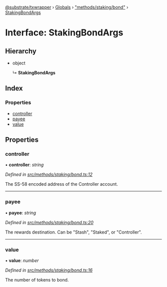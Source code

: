 [@substrate/txwrapper](../README.md) › [Globals](../globals.md) › ["methods/staking/bond"](../modules/_methods_staking_bond_.md) › [StakingBondArgs](_methods_staking_bond_.stakingbondargs.md)

# Interface: StakingBondArgs

## Hierarchy

* object

  ↳ **StakingBondArgs**

## Index

### Properties

* [controller](_methods_staking_bond_.stakingbondargs.md#controller)
* [payee](_methods_staking_bond_.stakingbondargs.md#payee)
* [value](_methods_staking_bond_.stakingbondargs.md#value)

## Properties

###  controller

• **controller**: *string*

*Defined in [src/methods/staking/bond.ts:12](https://github.com/paritytech/txwrapper/blob/32e6680/src/methods/staking/bond.ts#L12)*

The SS-58 encoded address of the Controller account.

___

###  payee

• **payee**: *string*

*Defined in [src/methods/staking/bond.ts:20](https://github.com/paritytech/txwrapper/blob/32e6680/src/methods/staking/bond.ts#L20)*

The rewards destination. Can be "Stash", "Staked", or "Controller".

___

###  value

• **value**: *number*

*Defined in [src/methods/staking/bond.ts:16](https://github.com/paritytech/txwrapper/blob/32e6680/src/methods/staking/bond.ts#L16)*

The number of tokens to bond.
